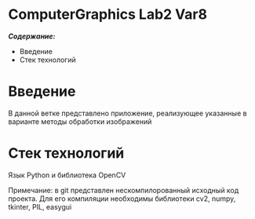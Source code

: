 # ComputerGraphics Lab2 Var8
***Содержание:***
- Введение
- Стек технологий

# Введение
В данной ветке представлено приложение, реализующее указанные в варианте методы обработки изображений

# Стек технологий
Язык Python и библиотека OpenCV

Примечание: в git представлен нескомпилорованный исходный
код проекта. Для его компиляции необходимы библиотеки cv2,
numpy, tkinter, PIL, easygui
